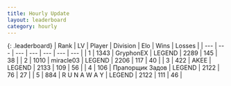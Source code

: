 ```yaml
---
title: Hourly Update
layout: leaderboard
category: hourly
---
```


{: .leaderboard}
| Rank | LV | Player | Division | Elo | Wins | Losses |
| --- | --- | --- | --- | --- | --- | --- |
| <span data-change="0">1</span> | 1343 | <span title="ID: 315148">GryphonEX</span> | LEGEND | <span data-change="10">2289</span> | <span data-change="2">145</span> | <span data-change="0">38</span> |
| <span data-change="0">2</span> | 1010 | <span title="ID: 416373">miracle03</span> | LEGEND | <span data-change="0">2206</span> | <span data-change="0">117</span> | <span data-change="0">40</span> |
| <span data-change="0">3</span> | 422 | <span title="ID: 455100">AKEE</span> | LEGEND | <span data-change="-13">2133</span> | <span data-change="1">109</span> | <span data-change="2">56</span> |
| <span data-change="0">4</span> | 106 | <span title="ID: 612521">Прапорщик Задов</span> | LEGEND | <span data-change="0">2122</span> | <span data-change="0">76</span> | <span data-change="0">27</span> |
| <span data-change="0">5</span> | 884 | <span title="ID: 66144">R U N A W A Y</span> | LEGEND | <span data-change="0">2122</span> | <span data-change="0">111</span> | <span data-change="0">46</span> |